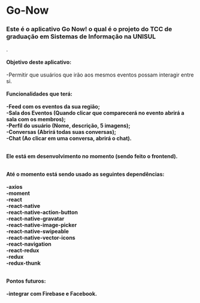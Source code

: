 # Go-Now
<h3><b>Este é o aplicativo Go Now!  o qual é o projeto do TCC de graduação em Sistemas de Informação na UNISUL</b></h3>.
<br/><br/>
<b>Objetivo deste aplicativo:</b><br/><br/>
  -Permitir que usuários que irão aos mesmos eventos possam interagir entre si.<br/><br/>
<b>Funcionalidades que terá:<br/><br/>
  -Feed com os eventos da sua região;<br/>
  -Sala dos Eventos (Quando clicar que comparecerá no evento abrirá a sala com os membros);<br/>
  -Perfil do usuário (Nome, descrição, 5 imagens);<br/>
  -Conversas (Abrirá todas suas conversas);<br/>
  -Chat (Ao clicar em uma conversa, abrirá o chat).<br/><br/>
 
<b>Ele está em desenvolvimento no momento (sendo feito o frontend).</b><br/><br/>

<b>Até o momento está sendo usado as seguintes dependências:</b><br/><br/>
  -axios<br/>
  -moment<br/>
  -react<br/>
  -react-native<br/>
  -react-native-action-button<br/>
  -react-native-gravatar<br/>
  -react-native-image-picker<br/>
  -react-native-swipeable<br/>
  -react-native-vector-icons<br/>
  -react-navigation<br/>
  -react-redux<br/>
  -redux<br/>
  -redux-thunk<br/><br/>
  
<b>Pontos futuros:<br/><br/></b>
   -integrar com Firebase e Facebook.<br/>
